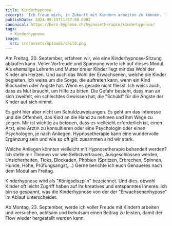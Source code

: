 ```yaml
---
title: Kinderhypnose
excerpt: 'Ich freue mich, in Zukunft mit Kindern arbeiten zu können. '
publishDate: 2024-09-15T11:57:00.000Z
canonical: https://bern-hypnose.ch/hypnosetherapie/kinderhypnose/
tags:
  - Kinderhypnose
image:
  src: src/assets/uploads/child.png
---
```


Am Freitag, 20. September, erfahren wir, wie eine Kinderhypnose-Sitzung ablaufen kann. Voller Vorfreude und Spannung warte ich auf dieses Modul. Als ehemalige Lehrerin und Mutter dreier Kinder liegt mir das Wohl der Kinder am Herzen. Und auch das Wohl der Erwachsenen, welche die Kinder begleiten. Ich weiss um die Sorge, die auftreten kann, wenn ein Kind Blockaden oder Ängste hat. Wenn es gerade nicht fliesst. Ich weiss auch, dass es Mut braucht, um Hilfe zu bitten. Die Gefahr besteht, dass man an sich zweifelt, ein schlechtes Gewissen hat, die "Schuld" für die Ängste der Kinder auf sich nimmt.

Es geht hier aber nicht um Schuldzuweisungen. Es geht um das Interesse und die Offenheit, das Kind an die Hand zu nehmen und ihm Wege zu zeigen. Mir ist wichtig zu betonen, dass es vielleicht erforderlich ist, einen Arzt, eine Ärztin zu konsultieren oder eine Psychologin oder einen Psychologen, je nach Anliegen. Hypnosetherapie kann eine wundervolle Ergänzung sein und wie so oft gilt: zusammen sind wir stark.

Welche Anliegen könnten vielleicht mit Hypnosetherapie behandelt werden? Ich stelle mir Themen vor wie Selbstvertrauen, Ausgeschlossen werden, Unsicherheiten, Ticks, Blockaden, Phobien (Spritzen, Erbrechen, Spinnen, Hunde, Höhe, Prüfungsangst,...) Gerne berichte ich euch Genaueres nach dem Modul am Freitag.

Kinderhypnose wird als "Königsdiszplin" bezeichnet. Und dies, obwohl Kinder oft leicht Zugriff haben auf ihr kreatives und entspanntes Inneres. Ich bin so gespannt, was die Kinderhypnose von der der "Erwachsenenhypose" im Ablauf unterscheidet.

Ab Montag, 23. September, werde ich voller Freude mit Kindern arbeiten und versuchen, achtsam und behutsam einen Beitrag zu leisten, damit der Flow wieder hergestellt werden kann.
